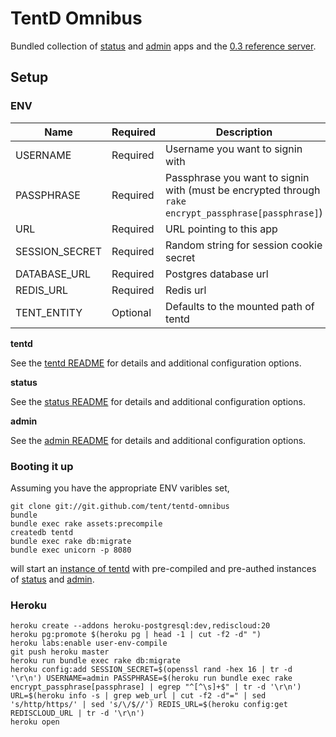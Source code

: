 # TentD Omnibus

Bundled collection of [status](https://github.com/tent/tent-status)
and [admin](https://github.com/tent/tent-admin) apps and the [0.3 reference server](https://github.com/tent/tentd/tree/0.3).

## Setup

### ENV

Name           | Required | Description
--------       | -------- | -----------
USERNAME       | Required | Username you want to signin with
PASSPHRASE     | Required | Passphrase you want to signin with (must be encrypted through `rake encrypt_passphrase[passphrase]`)
URL            | Required | URL pointing to this app
SESSION_SECRET | Required | Random string for session cookie secret
DATABASE_URL   | Required | Postgres database url
REDIS_URL      | Required | Redis url
TENT_ENTITY    | Optional | Defaults to the mounted path of tentd

**tentd**

See the [tentd README](https://github.com/tent/tentd/blob/0.3/README.md) for details and additional configuration options.

**status**

See the [status README](https://github.com/tent/tent-status/blob/master/README.md) for details and additional configuration options.

**admin**

See the [admin README](https://github.com/tent/tent-admin/blob/master/README.md) for details and additional configuration options.

### Booting it up

Assuming you have the appropriate ENV varibles set,

```shell
git clone git://git.github.com/tent/tentd-omnibus
bundle
bundle exec rake assets:precompile
createdb tentd
bundle exec rake db:migrate
bundle exec unicorn -p 8080
```

will start an [instance of tentd](http://localhost:8080/tent) with
pre-compiled and pre-authed instances of [status](http://localhost:8080/status) and [admin](http://localhost:8080/admin).

### Heroku

```shell
heroku create --addons heroku-postgresql:dev,rediscloud:20
heroku pg:promote $(heroku pg | head -1 | cut -f2 -d" ")
heroku labs:enable user-env-compile
git push heroku master
heroku run bundle exec rake db:migrate
heroku config:add SESSION_SECRET=$(openssl rand -hex 16 | tr -d '\r\n') USERNAME=admin PASSPHRASE=$(heroku run bundle exec rake encrypt_passphrase[passphrase] | egrep "^[^\s]+$" | tr -d '\r\n') URL=$(heroku info -s | grep web_url | cut -f2 -d"=" | sed 's/http/https/' | sed 's/\/$//') REDIS_URL=$(heroku config:get REDISCLOUD_URL | tr -d '\r\n')
heroku open
```
